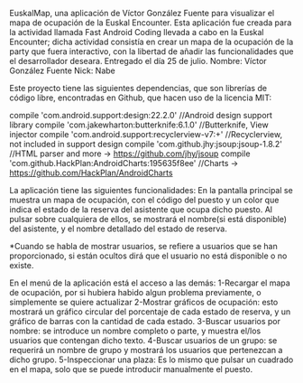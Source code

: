 EuskalMap, una aplicación de Víctor González Fuente para visualizar el mapa de ocupación de la Euskal Encounter. 
Esta aplicación fue creada para la actividad llamada Fast Android Coding llevada a cabo en la Euskal Encounter; dicha actividad consistía en crear un mapa de la ocupación de la party que fuera interactivo, con la libertad de añadir las funcionalidades que el desarrollador deseara.
Entregado el día 25 de julio.
Nombre: Víctor González Fuente
Nick: Nabe

Este proyecto tiene las siguientes dependencias, que son librerías de código libre, encontradas en Github, que hacen uso de la licencia MIT:

compile 'com.android.support:design:22.2.0'         //Android design support library
compile 'com.jakewharton:butterknife:6.1.0'         //Butterknife, View injector
compile 'com.android.support:recyclerview-v7:+'     //Recyclerview, not included in support design
compile 'com.github.jhy:jsoup:jsoup-1.8.2'          //HTML parser and more -> https://github.com/jhy/jsoup
compile 'com.github.HackPlan:AndroidCharts:195635f8ee' //Charts -> https://github.com/HackPlan/AndroidCharts


La aplicación tiene las siguientes funcionalidades:
En la pantalla principal se muestra un mapa de ocupación, con el código del puesto y un color que indica el estado de la reserva del asistente que ocupa dicho puesto. Al pulsar sobre cualquiera de ellos, se mostrará el nombre(si está disponible) del asistente, y el nombre detallado del estado de reserva.

*Cuando se habla de mostrar usuarios, se refiere a usuarios que se han proporcionado, si están ocultos dirá que el usuario no está disponible o no existe.

En el menú de la aplicación está el acceso a las demás:
1-Recargar el mapa de ocupación, por si hubiera habido algun problema previamente, o simplemente se quiere actualizar
2-Mostrar gráficos de ocupación: esto mostrará un gráfico circular del porcentaje de cada estado de reserva, y un gráfico de barras con la cantidad de cada estado.
3-Buscar usuarios por nombre: se introduce un nombre completo o parte, y muestra el/los usuarios que contengan dicho texto.
4-Buscar usuarios de un grupo: se requerirá un nombre de grupo y mostrará los usuarios que pertenezcan a dicho grupo.
5-Inspeccionar una plaza: Es lo mismo que pulsar un cuadrado en el mapa, solo que se puede introducir manualmente el puesto.